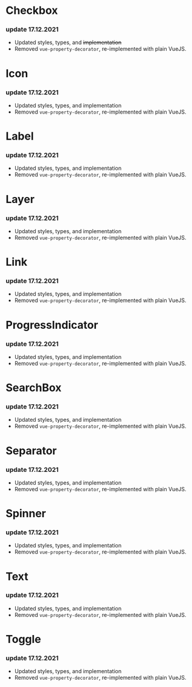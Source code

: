 # Checkbox
### update 17.12.2021
* Updated styles, types, and ~~implementation~~
* Removed `vue-property-decorator`, re-implemented with plain VueJS.

# Icon
### update 17.12.2021
* Updated styles, types, and implementation
* Removed `vue-property-decorator`, re-implemented with plain VueJS.

# Label
### update 17.12.2021
* Updated styles, types, and implementation
* Removed `vue-property-decorator`, re-implemented with plain VueJS.

# Layer
### update 17.12.2021
* Updated styles, types, and implementation
* Removed `vue-property-decorator`, re-implemented with plain VueJS.

# Link
### update 17.12.2021
* Updated styles, types, and implementation
* Removed `vue-property-decorator`, re-implemented with plain VueJS.

# ProgressIndicator
### update 17.12.2021
* Updated styles, types, and implementation
* Removed `vue-property-decorator`, re-implemented with plain VueJS.

# SearchBox
### update 17.12.2021
* Updated styles, types, and implementation
* Removed `vue-property-decorator`, re-implemented with plain VueJS.

# Separator
### update 17.12.2021
* Updated styles, types, and implementation
* Removed `vue-property-decorator`, re-implemented with plain VueJS.

# Spinner
### update 17.12.2021
* Updated styles, types, and implementation
* Removed `vue-property-decorator`, re-implemented with plain VueJS.

# Text
### update 17.12.2021
* Updated styles, types, and implementation
* Removed `vue-property-decorator`, re-implemented with plain VueJS.

# Toggle
### update 17.12.2021
* Updated styles, types, and implementation
* Removed `vue-property-decorator`, re-implemented with plain VueJS.